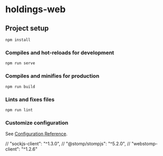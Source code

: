# holdings-web

## Project setup
```
npm install
```

### Compiles and hot-reloads for development
```
npm run serve
```

### Compiles and minifies for production
```
npm run build
```

### Lints and fixes files
```
npm run lint
```

### Customize configuration
See [Configuration Reference](https://cli.vuejs.org/config/).


// "sockjs-client": "^1.3.0",
// "@stomp/stompjs": "^5.2.0",
// "webstomp-client": "^1.2.6"